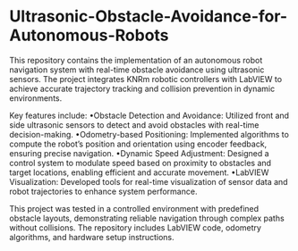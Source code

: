 # Ultrasonic-Obstacle-Avoidance-for-Autonomous-Robots
This repository contains the implementation of an autonomous robot navigation system with real-time obstacle avoidance using ultrasonic sensors. The project integrates KNRm robotic controllers with LabVIEW to achieve accurate trajectory tracking and collision prevention in dynamic environments.

Key features include:
	•Obstacle Detection and Avoidance: Utilized front and side ultrasonic sensors to detect and avoid obstacles with real-time decision-making.
	•Odometry-based Positioning: Implemented algorithms to compute the robot’s position and orientation using encoder feedback, ensuring precise navigation.
	•Dynamic Speed Adjustment: Designed a control system to modulate speed based on proximity to obstacles and target locations, enabling efficient and accurate movement.
	•LabVIEW Visualization: Developed tools for real-time visualization of sensor data and robot trajectories to enhance system performance.

This project was tested in a controlled environment with predefined obstacle layouts, demonstrating reliable navigation through complex paths without collisions. The repository includes LabVIEW code, odometry algorithms, and hardware setup instructions.
